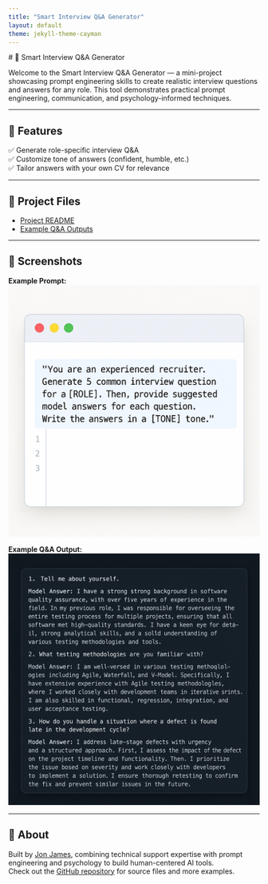 ```yaml
---
title: "Smart Interview Q&A Generator"
layout: default
theme: jekyll-theme-cayman
---
```

<link rel="stylesheet" href="assets/css/style.css">
# 🚀 Smart Interview Q&A Generator

Welcome to the Smart Interview Q&A Generator — a mini-project showcasing prompt engineering skills to create realistic interview questions and answers for any role. This tool demonstrates practical prompt engineering, communication, and psychology-informed techniques.

---

## 🌟 Features

✅ Generate role-specific interview Q&A  
✅ Customize tone of answers (confident, humble, etc.)  
✅ Tailor answers with your own CV for relevance  

---

## 📂 Project Files

- [Project README](https://github.com/jbuk101/smart-interview-qa-generator/blob/main/README.md)
- [Example Q&A Outputs](https://github.com/jbuk101/smart-interview-qa-generator/blob/main/outputs/example_qas.md)

---

## 📸 Screenshots

**Example Prompt:**
![Prompt Example](images/prompt_example.png)

**Example Q&A Output:**
![Q&A Example](images/qa_example.png)

---

## 📖 About

Built by [Jon James](https://linkedin.com/in/jonwjames), combining technical support expertise with prompt engineering and psychology to build human-centered AI tools.  
Check out the [GitHub repository](https://github.com/jbuk101/smart-interview-qa-generator) for source files and more examples.

